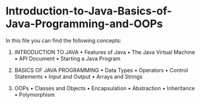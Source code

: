 # Introduction-to-Java-Basics-of-Java-Programming-and-OOPs
In this file you can find the following concepts:

1. INTRODUCTION TO JAVA
      •	Features of Java
      •	The Java Virtual Machine
      •	API Document
      •	Starting a Java Program
      
2. BASICS OF JAVA PROGRAMMING
      •	Data Types
      •	Operators
      •	Control Statements
      •	Input and Output
      •	Arrays and Strings
      
3. OOPs
      •	Classes and Objects
      •	Encapsulation
      •	Abstraction
      •	Inheritance
      •	Polymorphism
